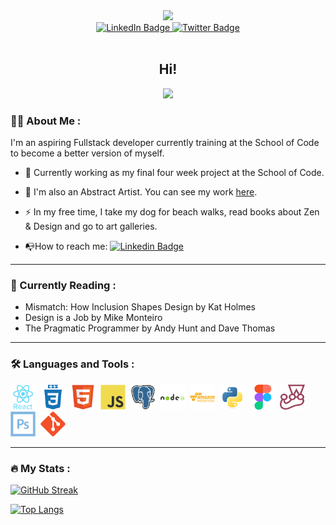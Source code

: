 
<div id="header" align="center">
  <img src="https://media.giphy.com/media/9VkaGX5OKCjrjjNi98/giphy.gif" width="200"/>
  
<div id="badges">
  <a href="https://www.linkedin.com/in/anastasia-starostina-900bb2130/">
    <img src="https://img.shields.io/badge/LinkedIn-orange?style=for-the-badge&logo=linkedin&logoColor=white" alt="LinkedIn Badge"/>
  </a>
  <a href="https://twitter.com/ShternAnastasia">
   <img src="https://img.shields.io/badge/Twitter-purple?style=for-the-badge&logo=twitter&logoColor=white" alt="Twitter Badge"/>
  </a>
</div>
 <img src="https://komarev.com/ghpvc/?username=anastasia-starostina&style=flat-square&color=blue" alt=""/>
<h2>
  Hi!
</h2></div>
<div align="center">
  <img src="https://media.giphy.com/media/1zJUVAaJOg4myYaPxq/giphy.gif" width="300"/>
</div>

### :woman_technologist: About Me :
I'm an aspiring Fullstack developer currently training at the School of Code to become a better version of myself. 
- :telescope: Currently working as my final four week project at the School of Code. 

- :art: I'm also an Abstract Artist. You can see my work [here](https://www.instagram.com/anastasia.shtern).

- :zap: In my free time, I take my dog for beach walks, read books about Zen & Design and go to art galleries.

- 	:mailbox_with_no_mail:How to reach me: [![Linkedin Badge](https://img.shields.io/badge/-linkedin-blue?style=flat&logo=Linkedin&logoColor=white)](https://www.linkedin.com/in/anastasia-starostina-900bb2130)
---


### :open_book: Currently Reading :
-  Mismatch: How Inclusion Shapes Design by Kat Holmes
-  Design is a Job by Mike Monteiro
-  The Pragmatic Programmer by Andy Hunt and Dave Thomas
---

### :hammer_and_wrench: Languages and Tools :
<div>

  <img src="https://github.com/devicons/devicon/blob/master/icons/react/react-original-wordmark.svg" title="React" alt="React" width="40" height="40"/>&nbsp;
  <img src="https://github.com/devicons/devicon/blob/master/icons/css3/css3-plain-wordmark.svg"  title="CSS3" alt="CSS" width="40" height="40"/>&nbsp;
  <img src="https://github.com/devicons/devicon/blob/master/icons/html5/html5-original.svg" title="HTML5" alt="HTML" width="40" height="40"/>&nbsp;
  <img src="https://github.com/devicons/devicon/blob/master/icons/javascript/javascript-original.svg" title="JavaScript" alt="JavaScript" width="40" height="40"/>&nbsp;
  <img src="https://github.com/devicons/devicon/blob/master/icons/postgresql/postgresql-original.svg" title="PostgreSQL" alt="PostgreSQL" width="40" height="40"/>&nbsp;
  <img src="https://github.com/devicons/devicon/blob/master/icons/nodejs/nodejs-original-wordmark.svg" title="NodeJS" alt="NodeJS" width="40" height="40"/>&nbsp;
  <img src="https://github.com/devicons/devicon/blob/master/icons/amazonwebservices/amazonwebservices-plain-wordmark.svg" title="AWS" alt="AWS" width="40" height="40"/>&nbsp;
  <img src="https://github.com/devicons/devicon/blob/master/icons/python/python-original.svg" title="Python" alt="Python" width="40" height="40"/>&nbsp;
  <img src="https://github.com/devicons/devicon/blob/master/icons/figma/figma-original.svg" title="Figma" alt="Figma" width="40" height="40"/>&nbsp;
  <img src="https://github.com/devicons/devicon/blob/master/icons/jest/jest-plain.svg" title="Jest" alt="Jest" width="40" height="40"/>&nbsp;
  <img src="https://github.com/devicons/devicon/blob/master/icons/photoshop/photoshop-line.svg" title="Photoshop" alt="Photoshop" width="40" height="40"/>&nbsp;
  <img src="https://github.com/devicons/devicon/blob/master/icons/git/git-original.svg" title="Photoshop" alt="Photoshop" width="40" height="40"/>&nbsp;

  ---

### :fire: My Stats :

[![GitHub Streak](http://github-readme-streak-stats.herokuapp.com?user=anastasia-starostina&theme=nightowl)](https://git.io/streak-stats)
  
  
[![Top Langs](https://github-readme-stats.vercel.app/api/top-langs/?username=anastasia-starostina&theme=nightowl)](https://github.com/anuraghazra/github-readme-stats)
